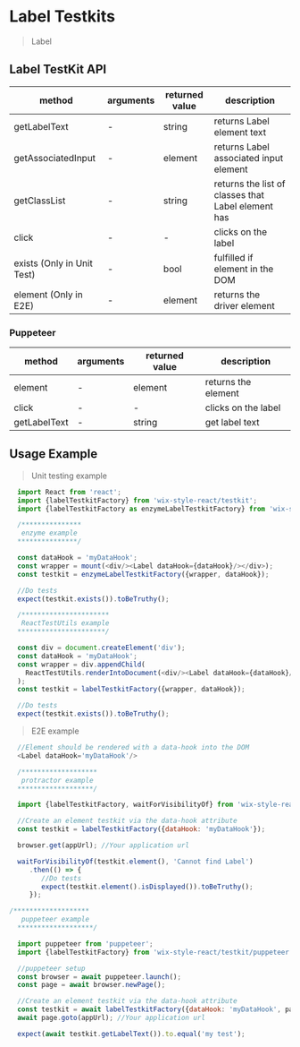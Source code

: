 # Label Testkits

> Label

## Label TestKit API

| method | arguments | returned value | description |
|--------|-----------|----------------|-------------|
| getLabelText | - | string | returns Label element text |
| getAssociatedInput | - | element | returns Label associated input element |
| getClassList | - | string | returns the list of classes that Label element has |
| click | - | - | clicks on the label |
| exists (Only in Unit Test) | - | bool | fulfilled if element in the DOM |
| element (Only in E2E) | - | element | returns the driver element |

### Puppeteer

| method | arguments | returned value | description |
|--------|-----------|----------------|-------------|
| element | - | element | returns the element |
| click | - | - | clicks on the label |
| getLabelText | - | string | get label text |

## Usage Example

> Unit testing example

```javascript
  import React from 'react';
  import {labelTestkitFactory} from 'wix-style-react/testkit';
  import {labelTestkitFactory as enzymeLabelTestkitFactory} from 'wix-style-react/testkit/enzyme';

  /***************
   enzyme example
  ***************/

  const dataHook = 'myDataHook';
  const wrapper = mount(<div/><Label dataHook={dataHook}/></div>);
  const testkit = enzymeLabelTestkitFactory({wrapper, dataHook});

  //Do tests
  expect(testkit.exists()).toBeTruthy();

  /**********************
   ReactTestUtils example
  **********************/

  const div = document.createElement('div');
  const dataHook = 'myDataHook';
  const wrapper = div.appendChild(
    ReactTestUtils.renderIntoDocument(<div/><Label dataHook={dataHook}/></div>, {dataHook})
  );
  const testkit = labelTestkitFactory({wrapper, dataHook});

  //Do tests
  expect(testkit.exists()).toBeTruthy();
```
> E2E example

```javascript
  //Element should be rendered with a data-hook into the DOM
  <Label dataHook='myDataHook'/>

  /*******************
   protractor example
  *******************/

  import {labelTestkitFactory, waitForVisibilityOf} from 'wix-style-react/testkit/protractor';

  //Create an element testkit via the data-hook attribute
  const testkit = labelTestkitFactory({dataHook: 'myDataHook'});

  browser.get(appUrl); //Your application url

  waitForVisibilityOf(testkit.element(), 'Cannot find Label')
     .then(() => {
        //Do tests
        expect(testkit.element().isDisplayed()).toBeTruthy();
     });

```

```javascript
/*******************
   puppeteer example
  *******************/

  import puppeteer from 'puppeteer';
  import {labelTestkitFactory} from 'wix-style-react/testkit/puppeteer';

  //puppeteer setup
  const browser = await puppeteer.launch();
  const page = await browser.newPage();

  //Create an element testkit via the data-hook attribute
  const testkit = await labelTestkitFactory({dataHook: 'myDataHook', page});
  await page.goto(appUrl); //Your application url

  expect(await testkit.getLabelText()).to.equal('my test');
```

